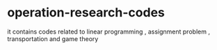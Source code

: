 # operation-research-codes
it contains codes related to linear programming , assignment problem , transportation and game theory
